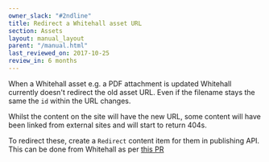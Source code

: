 ```yaml
---
owner_slack: "#2ndline"
title: Redirect a Whitehall asset URL
section: Assets
layout: manual_layout
parent: "/manual.html"
last_reviewed_on: 2017-10-25
review_in: 6 months
---
```


When a Whitehall asset e.g. a PDF attachment is updated Whitehall currently doesn't
redirect the old asset URL. Even if the filename stays the same the `id` within the URL
changes.

Whilst the content on the site will have the new URL, some content will have
been linked from external sites and will start to return 404s.

To redirect these, create a `Redirect` content item for them in publishing API. 
This can be done from Whitehall as per [this PR](https://github.com/alphagov/whitehall/pull/3505)

